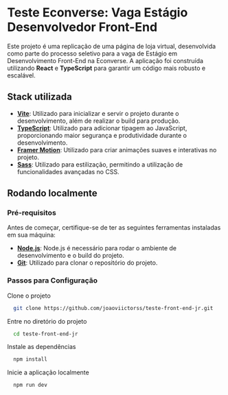 
# Teste Econverse: Vaga Estágio Desenvolvedor Front-End

Este projeto é uma replicação de uma página de loja virtual, desenvolvida como parte do processo seletivo para a vaga de Estágio em Desenvolvimento Front-End na Econverse. A aplicação foi construída utilizando **React** e **TypeScript** para garantir um código mais robusto e escalável.

## Stack utilizada

- **[Vite](https://vitejs.dev/)**: Utilizado para inicializar e servir o projeto durante o desenvolvimento, além de realizar o build para produção.
- **[TypeScript](https://www.typescriptlang.org/)**: Utilizado para adicionar tipagem ao JavaScript, proporcionando maior segurança e produtividade durante o desenvolvimento.
- **[Framer Motion](https://www.framer.com/motion/)**: Utilizado para criar animações suaves e interativas no projeto.
- **[Sass](https://sass-lang.com/)**: Utilizado para estilização, permitindo a utilização de funcionalidades avançadas no CSS.
## Rodando localmente

### Pré-requisitos

Antes de começar, certifique-se de ter as seguintes ferramentas instaladas em sua máquina:

- **[Node.js](https://nodejs.org/)**: Node.js é necessário para rodar o ambiente de desenvolvimento e o build do projeto.
- **[Git](https://git-scm.com/)**: Utilizado para clonar o repositório do projeto.

### Passos para Configuração


Clone o projeto

```bash
  git clone https://github.com/joaoviictorss/teste-front-end-jr.git
```

Entre no diretório do projeto

```bash
  cd teste-front-end-jr
```

Instale as dependências

```bash
  npm install
```

Inicie a aplicação localmente

```bash
  npm run dev
```

